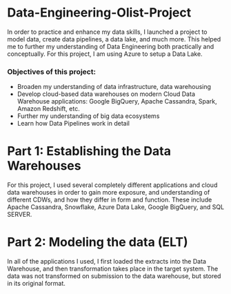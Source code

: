 # Data-Engineering-Olist-Project

In order to practice and enhance my data skills, I launched a project to model data, create data pipelines, a data lake, and much more. This helped me to further my understanding of Data Engineering both practically and conceptually. For this project, I am using Azure to setup a Data Lake. 

### Objectives of this project:

- Broaden my understanding of data infrastructure, data warehousing
- Develop cloud-based data warehouses on modern Cloud Data Warehouse applications: Google BigQuery, Apache Cassandra, Spark, Amazon Redshift, etc.
- Further my understanding of big data ecosystems
- Learn how Data Pipelines work in detail


# Part 1: Establishing the Data Warehouses

For this project, I used several completely different applications and cloud data warehouses in order to gain more exposure, and understanding of different CDWs, and how they differ in form and function. These include Apache Cassandra, Snowflake, Azure Data Lake, Google BigQuery, and SQL SERVER.


# Part 2: Modeling the data (ELT)


In all of the applications I used, I first loaded the extracts into the Data Warehouse, and then transformation takes place in the target system. The data was not transformed on submission to the data warehouse, but stored in its original format.
